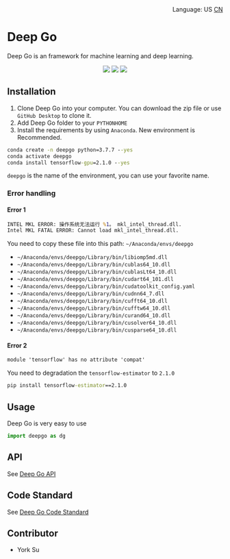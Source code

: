 <div align='right'>
  Language:
  US
  <a title="Chinese" href="docs/zh-CN/README.md">CN</a>
</div>

# Deep Go

Deep Go is an framework for machine learning and deep learning.

<p align='center'>
<a href="docs/more.md"><img src="https://img.shields.io/badge/version-1.0.0a-yellow.svg"></a>
<a href="docs/more.md"><img src="https://img.shields.io/badge/TensorFlow-=2.1.0-green.svg"></a>
<a href="docs/more.md"><img src="https://img.shields.io/badge/License-Apache--2.0-green.svg"></a>
</p>

## Installation

1. Clone Deep Go into your computer. You can download the zip file or use `GitHub Desktop` to clone it.
2. Add Deep Go folder to your `PYTHONHOME`
3. Install the requirements by using `Anaconda`. New environment is Recommended.

```cmd
conda create -n deepgo python=3.7.7 --yes
conda activate deepgo
conda install tensorflow-gpu=2.1.0 --yes
```

`deepgo` is the name of the environment, you can use your favorite name.

### Error handling

#### Error 1

```cmd
INTEL MKL ERROR: 操作系统无法运行 %1。 mkl_intel_thread.dll.
Intel MKL FATAL ERROR: Cannot load mkl_intel_thread.dll.
```

You need to copy these file into this path: `~/Anaconda/envs/deepgo`

* `~/Anaconda/envs/deepgo/Library/bin/libiomp5md.dll`
* `~/Anaconda/envs/deepgo/Library/bin/cublas64_10.dll`
* `~/Anaconda/envs/deepgo/Library/bin/cublasLt64_10.dll`
* `~/Anaconda/envs/deepgo/Library/bin/cudart64_101.dll`
* `~/Anaconda/envs/deepgo/Library/bin/cudatoolkit_config.yaml`
* `~/Anaconda/envs/deepgo/Library/bin/cudnn64_7.dll`
* `~/Anaconda/envs/deepgo/Library/bin/cufft64_10.dll`
* `~/Anaconda/envs/deepgo/Library/bin/cufftw64_10.dll`
* `~/Anaconda/envs/deepgo/Library/bin/curand64_10.dll`
* `~/Anaconda/envs/deepgo/Library/bin/cusolver64_10.dll`
* `~/Anaconda/envs/deepgo/Library/bin/cusparse64_10.dll`

#### Error 2

```cmd
module 'tensorflow' has no attribute 'compat'
```

You need to degradation the `tensorflow-estimator` to `2.1.0`

```cmd
pip install tensorflow-estimator==2.1.0
```

## Usage

Deep Go is very easy to use

```python
import deepgo as dg
```

## API

See [Deep Go API](docs/api/README.md)

## Code Standard

See [Deep Go Code Standard](docs/CodeStandard.md)

## Contributor

* York Su
